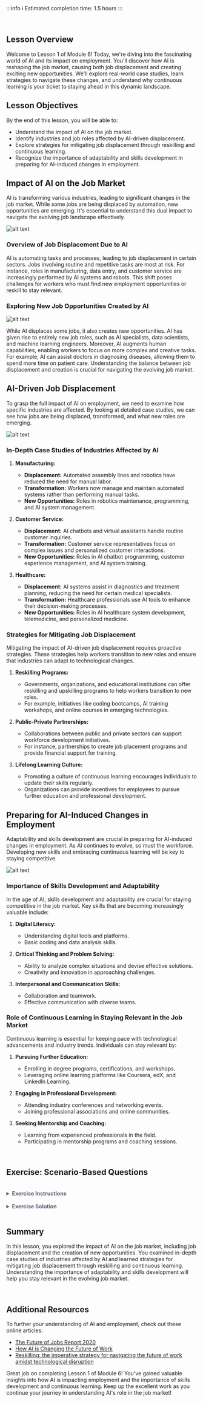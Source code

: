 <!-- # **Lesson 1: AI and Employment** -->

<br>

:::info
:information_source: Estimated completion time: 1.5 hours
:::

<br>

## **Lesson Overview**

Welcome to Lesson 1 of Module 6! Today, we're diving into the fascinating world of AI and its impact on employment. You'll discover how AI is reshaping the job market, causing both job displacement and creating exciting new opportunities. We'll explore real-world case studies, learn strategies to navigate these changes, and understand why continuous learning is your ticket to staying ahead in this dynamic landscape.

## **Lesson Objectives**

By the end of this lesson, you will be able to:

- Understand the impact of AI on the job market.
- Identify industries and job roles affected by AI-driven displacement.
- Explore strategies for mitigating job displacement through reskilling and continuous learning.
- Recognize the importance of adaptability and skills development in preparing for AI-induced changes in employment.

## **Impact of AI on the Job Market**

AI is transforming various industries, leading to significant changes in the job market. While some jobs are being displaced by automation, new opportunities are emerging. It's essential to understand this dual impact to navigate the evolving job landscape effectively.

![alt text](https://education-team-2020.s3.eu-west-1.amazonaws.com/ai-async-1/module-6-the-societal-impract-of-ai/lesson-1/the-impact-of-artificial-intelligence-on-the-job-market.png)

### Overview of Job Displacement Due to AI

AI is automating tasks and processes, leading to job displacement in certain sectors. Jobs involving routine and repetitive tasks are most at risk. For instance, roles in manufacturing, data entry, and customer service are increasingly performed by AI systems and robots. This shift poses challenges for workers who must find new employment opportunities or reskill to stay relevant.

### Exploring New Job Opportunities Created by AI

![alt text](https://education-team-2020.s3.eu-west-1.amazonaws.com/ai-async-1/module-6-the-societal-impract-of-ai/lesson-1/job-opportunity-ai.png)

While AI displaces some jobs, it also creates new opportunities. AI has given rise to entirely new job roles, such as AI specialists, data scientists, and machine learning engineers. Moreover, AI augments human capabilities, enabling workers to focus on more complex and creative tasks. For example, AI can assist doctors in diagnosing diseases, allowing them to spend more time on patient care. Understanding the balance between job displacement and creation is crucial for navigating the evolving job market.

## **AI-Driven Job Displacement**

To grasp the full impact of AI on employment, we need to examine how specific industries are affected. By looking at detailed case studies, we can see how jobs are being displaced, transformed, and what new roles are emerging.

![alt text](https://education-team-2020.s3.eu-west-1.amazonaws.com/ai-async-1/module-6-the-societal-impract-of-ai/lesson-1/ai-job-displacement.png)

### In-Depth Case Studies of Industries Affected by AI

1. **Manufacturing:**

   - **Displacement:** Automated assembly lines and robotics have reduced the need for manual labor.
   - **Transformation:** Workers now manage and maintain automated systems rather than performing manual tasks.
   - **New Opportunities:** Roles in robotics maintenance, programming, and AI system management.

2. **Customer Service:**

   - **Displacement:** AI chatbots and virtual assistants handle routine customer inquiries.
   - **Transformation:** Customer service representatives focus on complex issues and personalized customer interactions.
   - **New Opportunities:** Roles in AI chatbot programming, customer experience management, and AI system training.

3. **Healthcare:**
   - **Displacement:** AI systems assist in diagnostics and treatment planning, reducing the need for certain medical specialists.
   - **Transformation:** Healthcare professionals use AI tools to enhance their decision-making processes.
   - **New Opportunities:** Roles in AI healthcare system development, telemedicine, and personalized medicine.

### Strategies for Mitigating Job Displacement

Mitigating the impact of AI-driven job displacement requires proactive strategies. These strategies help workers transition to new roles and ensure that industries can adapt to technological changes.

1. **Reskilling Programs:**

   - Governments, organizations, and educational institutions can offer reskilling and upskilling programs to help workers transition to new roles.
   - For example, initiatives like coding bootcamps, AI training workshops, and online courses in emerging technologies.

2. **Public-Private Partnerships:**

   - Collaborations between public and private sectors can support workforce development initiatives.
   - For instance, partnerships to create job placement programs and provide financial support for training.

3. **Lifelong Learning Culture:**
   - Promoting a culture of continuous learning encourages individuals to update their skills regularly.
   - Organizations can provide incentives for employees to pursue further education and professional development.

## **Preparing for AI-Induced Changes in Employment**

Adaptability and skills development are crucial in preparing for AI-induced changes in employment. As AI continues to evolve, so must the workforce. Developing new skills and embracing continuous learning will be key to staying competitive.

![alt text](https://education-team-2020.s3.eu-west-1.amazonaws.com/ai-async-1/module-6-the-societal-impract-of-ai/lesson-1/ai-induced-changes-employment.png)

### Importance of Skills Development and Adaptability

In the age of AI, skills development and adaptability are crucial for staying competitive in the job market. Key skills that are becoming increasingly valuable include:

1. **Digital Literacy:**

   - Understanding digital tools and platforms.
   - Basic coding and data analysis skills.

2. **Critical Thinking and Problem Solving:**

   - Ability to analyze complex situations and devise effective solutions.
   - Creativity and innovation in approaching challenges.

3. **Interpersonal and Communication Skills:**
   - Collaboration and teamwork.
   - Effective communication with diverse teams.

### Role of Continuous Learning in Staying Relevant in the Job Market

Continuous learning is essential for keeping pace with technological advancements and industry trends. Individuals can stay relevant by:

1. **Pursuing Further Education:**

   - Enrolling in degree programs, certifications, and workshops.
   - Leveraging online learning platforms like Coursera, edX, and LinkedIn Learning.

2. **Engaging in Professional Development:**

   - Attending industry conferences and networking events.
   - Joining professional associations and online communities.

3. **Seeking Mentorship and Coaching:**
   - Learning from experienced professionals in the field.
   - Participating in mentorship programs and coaching sessions.

<br />

## **Exercise: Scenario-Based Questions**

<br />

<details style="font-size: 14px; cursor: pointer; outline: none; color: #575d70;">
<summary><strong>Exercise Instructions</strong></summary>

Read the following scenarios and answer the questions that follow.

### Scenario 1: AI in Retail

A major retail chain has implemented AI-driven inventory management systems that automate restocking processes and predict customer demand.

**Question 1:** What are the potential job roles in the retail industry that might be displaced by this AI implementation?

**Question 2:** How can workers affected by this displacement be reskilled for new opportunities within the retail industry?

### Scenario 2: AI in Transportation

An urban transportation authority is deploying AI-powered traffic management systems to optimize traffic flow and reduce congestion.

**Question 1:** Which job roles in the transportation sector are likely to be transformed by this technology?

**Question 2:** What new job opportunities might emerge as a result of AI-powered traffic management systems?

</details>

<br />

<details style="font-size: 14px; cursor: pointer; outline: none; color: #575d70;">
<summary><strong>Exercise Solution</strong></summary>

**Scenario 1: AI in Retail**

**Answer 1:** Potential job roles that might be displaced include inventory clerks and stockroom workers who manually track and restock inventory.

**Answer 2:** Affected workers can be reskilled for roles such as AI system operators, data analysts for inventory systems, or customer service representatives specializing in AI-enhanced customer interactions.

**Scenario 2: AI in Transportation**

**Answer 1:** Job roles likely to be transformed include traffic controllers and urban planners who traditionally manage traffic systems manually.

**Answer 2:** New job opportunities might include roles such as AI traffic system developers, data scientists specializing in traffic data, and urban mobility analysts.

</details>

<br />

## **Summary**

In this lesson, you explored the impact of AI on the job market, including job displacement and the creation of new opportunities. You examined in-depth case studies of industries affected by AI and learned strategies for mitigating job displacement through reskilling and continuous learning. Understanding the importance of adaptability and skills development will help you stay relevant in the evolving job market.

<br />

## **Additional Resources**

To further your understanding of AI and employment, check out these online articles:

- [The Future of Jobs Report 2020](https://www.weforum.org/reports/the-future-of-jobs-report-2020)
- [How AI is Changing the Future of Work](https://www.forbes.com/sites/marenbannon/2023/06/22/how-ai-is-changing-the-future-of-work/)
- [Reskilling: the imperative strategy for navigating the future of work amidst technological disruption](https://www.hrdconnect.com/2024/03/22/reskilling-the-imperative-strategy-for-navigating-the-future-of-work-amidst-technological-disruption/)

Great job on completing Lesson 1 of Module 6! You've gained valuable insights into how AI is impacting employment and the importance of skills development and continuous learning. Keep up the excellent work as you continue your journey in understanding AI's role in the job market!
